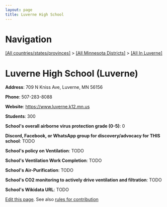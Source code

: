 ```yaml
---
layout: page
title: Luverne High School
---
```

# Navigation

[[All countries/states/provinces]](../../..) > [[All Minnesota Districts]](../..) > [[All In Luverne]](..)

# Luverne High School (Luverne)

**Address**: 709 N Kniss Ave, Luverne, MN 56156

**Phone**: 507-283-8088

**Website**: <https://www.luverne.k12.mn.us>

**Students**: 300

**School's overall airborne virus protection grade (0-5)**: 0

**Discord, Facebook, or WhatsApp group for discovery/advocacy for THIS school**: TODO

**School's policy on Ventilation**: TODO

**School's Ventilation Work Completion**: TODO

**School's Air-Purification**: TODO

**School's CO2 monitoring to actively drive ventilation and filtration**: TODO

**School's Wikidata URL**: TODO


[Edit this page](https://github.com/ventilate-schools/MN/edit/main/./Luverne/Luverne_High_School.md). See also [rules for contribution](../../../contribution-rules/)